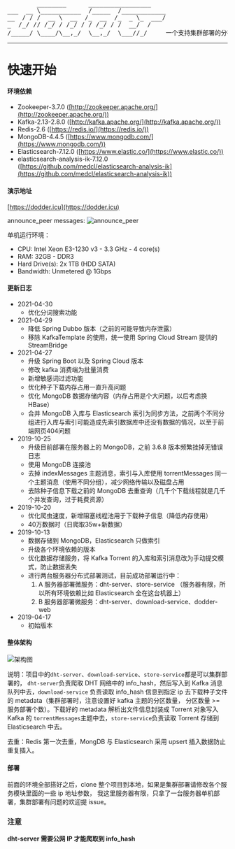 <pre>
        ________      _________________
___  __ \___________  /_____  /____________
__  / / /  __ \  __  /_  __  /_  _ \_  ___/
_  /_/ // /_/ / /_/ / / /_/ / /  __/  /
/_____/ \____/\__,_/  \__,_/  \___//_/     一个支持集群部署的分布式 DHT 网络爬虫。
</pre>
-------
# 快速开始
#### 环境依赖
- Zookeeper-3.7.0 ([http://zookeeper.apache.org/](http://zookeeper.apache.org/))
- Kafka-2.13-2.8.0 ([http://kafka.apache.org/](http://kafka.apache.org/))
- Redis-2.6 ([https://redis.io/](https://redis.io/))
- MongoDB-4.4.5 ([https://www.mongodb.com/](https://www.mongodb.com/))
- Elasticsearch-7.12.0 ([https://www.elastic.co/](https://www.elastic.co/))
- elasticsearch-analysis-ik-7.12.0 ([https://github.com/medcl/elasticsearch-analysis-ik](https://github.com/medcl/elasticsearch-analysis-ik))
#### 演示地址
[https://dodder.icu](https://dodder.icu)

announce_peer messages:
![announce_peer](https://github.com/xwlcn/img/raw/master/announce_peer.gif)

单机运行环境：
* CPU:	Intel Xeon E3-1230 v3 - 3.3 GHz - 4 core(s)
* RAM:	32GB - DDR3
* Hard Drive(s):	2x 1TB (HDD SATA)
* Bandwidth:	Unmetered @ 1Gbps

#### 更新日志
* 2021-04-30
  - 优化分词搜索功能
* 2021-04-29
  - 降低 Spring Dubbo 版本（之前的可能导致内存泄露）
  - 移除 KafkaTemplate 的使用，统一使用 Spring Cloud Stream 提供的 StreamBridge
* 2021-04-27
  - 升级 Spring Boot 以及 Spring Cloud 版本
  - 修改 kafka 消费端为批量消费
  - 新增敏感词过滤功能
  - 优化种子下载内存占用一直升高问题
  - 优化 MongoDB 数据存储内容（内存占用是个大问题，以后考虑换 HBase）
  - 合并 MongoDB 入库与 Elasticsearch 索引为同步方法，之前两个不同分组进行入库与索引可能造成先索引数据库中还没有数据的情况，以至于前端网页404问题
* 2019-10-25
  - 升级目前部署在服务器上的 MongoDB，之前 3.6.8 版本频繁挂掉无错误日志
  - 使用 MongoDB 连接池
  - 去掉 indexMessages 主题消息，索引与入库使用 torrentMessages 同一个主题消息（使用不同分组），减少网络传输以及磁盘占用
  - 去除种子信息下载之前的 MongoDB 去重查询（几千个下载线程就是几千个并发查询，过于耗费资源）
* 2019-10-20
  - 优化爬虫速度，新增阻塞线程池用于下载种子信息（降低内存使用）
  - 40万数据时（日爬取35w+新数据）
* 2019-10-13
  - 数据存储到 MongoDB，Elasticsearch 只做索引
  - 升级各个环境依赖的版本
  - 优化数据存储服务，将 Kafka Torrent 的入库和索引消息改为手动提交模式，防止数据丢失
  - 进行两台服务器分布式部署测试，目前成功部署运行中：
     1. A 服务器部署微服务：dht-server、store-service （服务器有限，所以所有环境依赖比如 Elasticsearch 全在这台机器上）
     2. B 服务器部署微服务：dht-server、download-service、dodder-web
* 2019-04-17
  - 初始版本

#### 整体架构
![架构图](https://github.com/xwlcn/Dodder/raw/master/20190305.jpg)

说明：项目中的`dht-server`、`download-service`、`store-service`都是可以集群部署的，
`dht-server`负责爬取 DHT 网络中的 info_hash，然后写入到 Kafka 消息队列中去，`download-service`
负责读取 info_hash 信息到指定 ip 去下载种子文件的 metadata（集群部署时，注意设置好 kafka 主题的分区数量，
分区数量 >= 服务部署个数）。下载好的 metadata 解析出文件信息封装成 Torrent 对象写入 Kafka 的
`torrentMessages`主题中去，`store-service`负责读取 Torrent 存储到 Elasticsearch 中去。

去重：Redis 第一次去重，MongDB 与 Elasticsearch 采用 upsert 插入数据防止重复插入。

#### 部署
前面的环境全部搭好之后，clone 整个项目到本地，如果是集群部署请修改各个服务模块里面的一些 ip 地址参数，
我这里服务器有限，只拿了一台服务器单机部署，集群部署有问题的欢迎提 issue。

### 注意
**dht-server 需要公网 IP 才能爬取到 info_hash**
